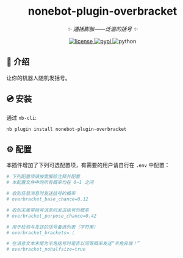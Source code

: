 <div align="center">

# nonebot-plugin-overbracket

_✨ 通括膨胀——泛滥的括号 ✨_

<a href="./LICENSE">
    <img src="https://img.shields.io/github/license/NCBM/nonebot-plugin-overbracket.svg" alt="license">
</a>
<a href="https://pypi.python.org/pypi/nonebot-plugin-overbracket">
    <img src="https://img.shields.io/pypi/v/nonebot-plugin-overbracket.svg" alt="pypi">
</a>
<img src="https://img.shields.io/badge/python-3.8+-blue.svg" alt="python">

</div>

## 📖 介绍

让你的机器人随机发括号。

## 💿 安装

通过 `nb-cli`:

```console
nb plugin install nonebot-plugin-overbracket
```

## ⚙️ 配置

本插件增加了下列可选配置项，有需要的用户请自行在 `.env` 中配置：

```python
# 下列配置项请按需解除注释并配置
# 本配置文件中的所有概率均在 0~1 之间

# 收到任意消息时发送括号的概率
# overbracket_base_chance=0.12

# 收到末尾带括号消息时发送括号的概率
# overbracket_purpose_chance=0.42

# 用于检测与发送的括号备选列表（字符串）
# overbracket_brackets=（

# 在消息文本末尾为半角括号时是否以同等概率发送“半角异端！”
# overbracket_nohalfsize=true
```
